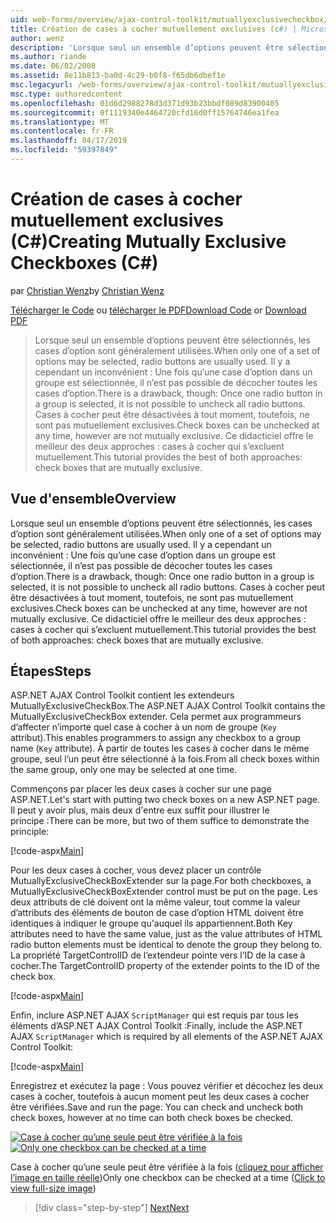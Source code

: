 ```yaml
---
uid: web-forms/overview/ajax-control-toolkit/mutuallyexclusivecheckbox/creating-mutually-exclusive-checkboxes-cs
title: Création de cases à cocher mutuellement exclusives (c#) | Microsoft Docs
author: wenz
description: 'Lorsque seul un ensemble d’options peuvent être sélectionnés, les cases d’option sont généralement utilisées. Il y a cependant un inconvénient : Une fois une case d’option dans un groupe est sélectionnée...'
ms.author: riande
ms.date: 06/02/2008
ms.assetid: 8e11b813-ba0d-4c29-b0f8-f65db6dbef1e
msc.legacyurl: /web-forms/overview/ajax-control-toolkit/mutuallyexclusivecheckbox/creating-mutually-exclusive-checkboxes-cs
msc.type: authoredcontent
ms.openlocfilehash: 01d6d2988278d3d371d93b23bbdf089d83900405
ms.sourcegitcommit: 0f1119340e4464720cfd16d0ff15764746ea1fea
ms.translationtype: MT
ms.contentlocale: fr-FR
ms.lasthandoff: 04/17/2019
ms.locfileid: "59397849"
---
```

# <a name="creating-mutually-exclusive-checkboxes-c"></a><span data-ttu-id="a175b-104">Création de cases à cocher mutuellement exclusives (C#)</span><span class="sxs-lookup"><span data-stu-id="a175b-104">Creating Mutually Exclusive Checkboxes (C#)</span></span>

<span data-ttu-id="a175b-105">par [Christian Wenz](https://github.com/wenz)</span><span class="sxs-lookup"><span data-stu-id="a175b-105">by [Christian Wenz](https://github.com/wenz)</span></span>

<span data-ttu-id="a175b-106">[Télécharger le Code](http://download.microsoft.com/download/9/3/f/93f8daea-bebd-4821-833b-95205389c7d0/MutuallyExclusiveCheckBox0.cs.zip) ou [télécharger le PDF](http://download.microsoft.com/download/b/6/a/b6ae89ee-df69-4c87-9bfb-ad1eb2b23373/mutuallyexclusivecheckbox0CS.pdf)</span><span class="sxs-lookup"><span data-stu-id="a175b-106">[Download Code](http://download.microsoft.com/download/9/3/f/93f8daea-bebd-4821-833b-95205389c7d0/MutuallyExclusiveCheckBox0.cs.zip) or [Download PDF](http://download.microsoft.com/download/b/6/a/b6ae89ee-df69-4c87-9bfb-ad1eb2b23373/mutuallyexclusivecheckbox0CS.pdf)</span></span>

> <span data-ttu-id="a175b-107">Lorsque seul un ensemble d’options peuvent être sélectionnés, les cases d’option sont généralement utilisées.</span><span class="sxs-lookup"><span data-stu-id="a175b-107">When only one of a set of options may be selected, radio buttons are usually used.</span></span> <span data-ttu-id="a175b-108">Il y a cependant un inconvénient : Une fois qu’une case d’option dans un groupe est sélectionnée, il n’est pas possible de décocher toutes les cases d’option.</span><span class="sxs-lookup"><span data-stu-id="a175b-108">There is a drawback, though: Once one radio button in a group is selected, it is not possible to uncheck all radio buttons.</span></span> <span data-ttu-id="a175b-109">Cases à cocher peut être désactivées à tout moment, toutefois, ne sont pas mutuellement exclusives.</span><span class="sxs-lookup"><span data-stu-id="a175b-109">Check boxes can be unchecked at any time, however are not mutually exclusive.</span></span> <span data-ttu-id="a175b-110">Ce didacticiel offre le meilleur des deux approches : cases à cocher qui s’excluent mutuellement.</span><span class="sxs-lookup"><span data-stu-id="a175b-110">This tutorial provides the best of both approaches: check boxes that are mutually exclusive.</span></span>


## <a name="overview"></a><span data-ttu-id="a175b-111">Vue d'ensemble</span><span class="sxs-lookup"><span data-stu-id="a175b-111">Overview</span></span>

<span data-ttu-id="a175b-112">Lorsque seul un ensemble d’options peuvent être sélectionnés, les cases d’option sont généralement utilisées.</span><span class="sxs-lookup"><span data-stu-id="a175b-112">When only one of a set of options may be selected, radio buttons are usually used.</span></span> <span data-ttu-id="a175b-113">Il y a cependant un inconvénient : Une fois qu’une case d’option dans un groupe est sélectionnée, il n’est pas possible de décocher toutes les cases d’option.</span><span class="sxs-lookup"><span data-stu-id="a175b-113">There is a drawback, though: Once one radio button in a group is selected, it is not possible to uncheck all radio buttons.</span></span> <span data-ttu-id="a175b-114">Cases à cocher peut être désactivées à tout moment, toutefois, ne sont pas mutuellement exclusives.</span><span class="sxs-lookup"><span data-stu-id="a175b-114">Check boxes can be unchecked at any time, however are not mutually exclusive.</span></span> <span data-ttu-id="a175b-115">Ce didacticiel offre le meilleur des deux approches : cases à cocher qui s’excluent mutuellement.</span><span class="sxs-lookup"><span data-stu-id="a175b-115">This tutorial provides the best of both approaches: check boxes that are mutually exclusive.</span></span>

## <a name="steps"></a><span data-ttu-id="a175b-116">Étapes</span><span class="sxs-lookup"><span data-stu-id="a175b-116">Steps</span></span>

<span data-ttu-id="a175b-117">ASP.NET AJAX Control Toolkit contient les extendeurs MutuallyExclusiveCheckBox.</span><span class="sxs-lookup"><span data-stu-id="a175b-117">The ASP.NET AJAX Control Toolkit contains the MutuallyExclusiveCheckBox extender.</span></span> <span data-ttu-id="a175b-118">Cela permet aux programmeurs d’affecter n’importe quel case à cocher à un nom de groupe (`Key` attribut).</span><span class="sxs-lookup"><span data-stu-id="a175b-118">This enables programmers to assign any checkbox to a group name (`Key` attribute).</span></span> <span data-ttu-id="a175b-119">À partir de toutes les cases à cocher dans le même groupe, seul l’un peut être sélectionné à la fois.</span><span class="sxs-lookup"><span data-stu-id="a175b-119">From all check boxes within the same group, only one may be selected at one time.</span></span>

<span data-ttu-id="a175b-120">Commençons par placer les deux cases à cocher sur une page ASP.NET.</span><span class="sxs-lookup"><span data-stu-id="a175b-120">Let's start with putting two check boxes on a new ASP.NET page.</span></span> <span data-ttu-id="a175b-121">Il peut y avoir plus, mais deux d'entre eux suffit pour illustrer le principe :</span><span class="sxs-lookup"><span data-stu-id="a175b-121">There can be more, but two of them suffice to demonstrate the principle:</span></span>

[!code-aspx[Main](creating-mutually-exclusive-checkboxes-cs/samples/sample1.aspx)]

<span data-ttu-id="a175b-122">Pour les deux cases à cocher, vous devez placer un contrôle MutuallyExclusiveCheckBoxExtender sur la page.</span><span class="sxs-lookup"><span data-stu-id="a175b-122">For both checkboxes, a MutuallyExclusiveCheckBoxExtender control must be put on the page.</span></span> <span data-ttu-id="a175b-123">Les deux attributs de clé doivent ont la même valeur, tout comme la valeur d’attributs des éléments de bouton de case d’option HTML doivent être identiques à indiquer le groupe qu'auquel ils appartiennent.</span><span class="sxs-lookup"><span data-stu-id="a175b-123">Both Key attributes need to have the same value, just as the value attributes of HTML radio button elements must be identical to denote the group they belong to.</span></span> <span data-ttu-id="a175b-124">La propriété TargetControlID de l’extendeur pointe vers l’ID de la case à cocher.</span><span class="sxs-lookup"><span data-stu-id="a175b-124">The TargetControlID property of the extender points to the ID of the check box.</span></span>

[!code-aspx[Main](creating-mutually-exclusive-checkboxes-cs/samples/sample2.aspx)]

<span data-ttu-id="a175b-125">Enfin, inclure ASP.NET AJAX `ScriptManager` qui est requis par tous les éléments d’ASP.NET AJAX Control Toolkit :</span><span class="sxs-lookup"><span data-stu-id="a175b-125">Finally, include the ASP.NET AJAX `ScriptManager` which is required by all elements of the ASP.NET AJAX Control Toolkit:</span></span>

[!code-aspx[Main](creating-mutually-exclusive-checkboxes-cs/samples/sample3.aspx)]

<span data-ttu-id="a175b-126">Enregistrez et exécutez la page : Vous pouvez vérifier et décochez les deux cases à cocher, toutefois à aucun moment peut les deux cases à cocher être vérifiées.</span><span class="sxs-lookup"><span data-stu-id="a175b-126">Save and run the page: You can check and uncheck both check boxes, however at no time can both check boxes be checked.</span></span>


<span data-ttu-id="a175b-127">[![Case à cocher qu’une seule peut être vérifiée à la fois](creating-mutually-exclusive-checkboxes-cs/_static/image2.png)](creating-mutually-exclusive-checkboxes-cs/_static/image1.png)</span><span class="sxs-lookup"><span data-stu-id="a175b-127">[![Only one checkbox can be checked at a time](creating-mutually-exclusive-checkboxes-cs/_static/image2.png)](creating-mutually-exclusive-checkboxes-cs/_static/image1.png)</span></span>

<span data-ttu-id="a175b-128">Case à cocher qu’une seule peut être vérifiée à la fois ([cliquez pour afficher l’image en taille réelle](creating-mutually-exclusive-checkboxes-cs/_static/image3.png))</span><span class="sxs-lookup"><span data-stu-id="a175b-128">Only one checkbox can be checked at a time ([Click to view full-size image](creating-mutually-exclusive-checkboxes-cs/_static/image3.png))</span></span>

> [!div class="step-by-step"]
> [<span data-ttu-id="a175b-129">Next</span><span class="sxs-lookup"><span data-stu-id="a175b-129">Next</span></span>](creating-mutually-exclusive-checkboxes-vb.md)

